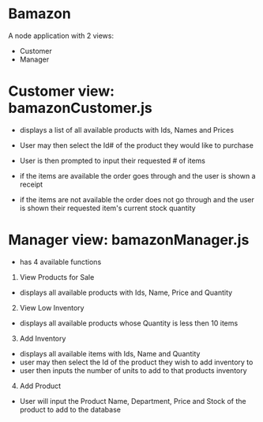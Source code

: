 # Bamazon

A node application with 2 views:
- Customer
- Manager

# Customer view: bamazonCustomer.js
- displays a list of all available products with Ids, Names and Prices
- User may then select the Id# of the product they would like to purchase
- User is then prompted to input their requested # of items

- if the items are available the order goes through and the user is shown a receipt
- if the items are not available the order does not go through and the user is shown their requested item's current stock quantity

# Manager view: bamazonManager.js
* has 4 available functions 

1. View Products for Sale
- displays all available products with Ids, Name, Price and Quantity

2. View Low Inventory
- displays all available products whose Quantity is less then 10 items

3. Add Inventory
- displays all available items with Ids, Name and Quantity
- user may then select the Id of the product they wish to add inventory to
- user then inputs the number of units to add to that products inventory

4. Add Product
- User will input the Product Name, Department, Price and Stock of the product to add to the database